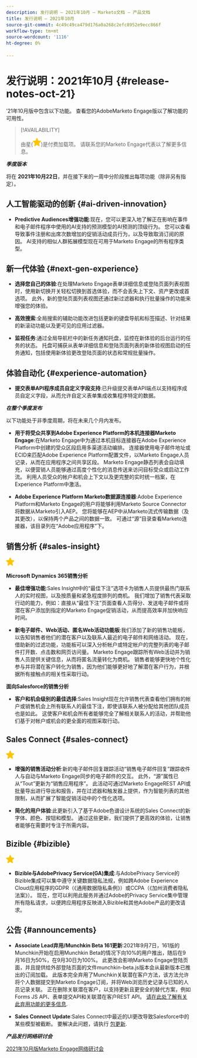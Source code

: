 ```yaml
---
description: 发行说明 — 2021年10月 — Marketo文档 — 产品文档
title: 发行说明 — 2021年10月
source-git-commit: 4c49c49ca479d176a0a268c2efc8952e9ecc866f
workflow-type: tm+mt
source-wordcount: '1116'
ht-degree: 0%

---
```


# 发行说明：2021年10月 {#release-notes-oct-21}

’21年10月版中包含以下功能。 查看您的AdobeMarketo Engage版以了解功能的可用性。

>[!AVAILABILITY]
>
>由星(![](assets/yellow-star.png))是付费加载项。 请联系您的Marketo Engage代表以了解更多信息。

**_季度版本_**

将在 **2021年10月22日**，并在接下来的一周中分阶段推出每项功能（除非另有指定）。

## 人工智能驱动的创新 {#ai-driven-innovation}

* **Predictive Audiences增强功能**:现在，您可以更深入地了解正在影响在事件和电子邮件程序中使用的AI支持的预测模型的AI预测的顶级行为。 您可以查看导致事件注册和出席次数增加的促销活动成员行为，以及导致取消订阅的原因。 AI支持的相似人群拓展模型现在可用于Marketo Engage的所有程序类型。

## 新一代体验 {#next-gen-experience}

* **选择您自己的体验**:在处理Marketo Engage表单详细信息或登陆页面列表视图时，使用新切换开关轻松切换到首选体验，而不会丢失上下文、资产更改或首选项。 此外，新的登陆页面列表视图还通过新过滤器和执行批量操作的功能来增强您的体验。

* **高效搜索**:全局搜索的辅助功能改进包括更新的键盘导航和标签描述、针对结果的新滚动功能以及更可见的应用过滤器。

* **监视任务**:通过全局导航栏中的新任务通知托盘，监控在新体验的后台运行的任务的状态。 托盘可捕获从表单详细信息和登陆页面列表的新体验视图启动的任务通知，包括使用新体验更改登陆页面的状态和常规批量操作。

## 体验自动化 {#experience-automation}

* **提交表单API程序成员自定义字段支持**:已升级提交表单API端点以支持程序成员自定义字段，从而允许自定义表单集成收集程序特定的数据。

**_在整个季度发布_**

以下功能处于非季度周期，将在未来几个月内发布。

* **用于将受众共享到Adobe Experience Platform的本机连接器Marketo Engage**:在Marketo Engage中为通过本机目标连接器在Adobe Experience Platform中创建的受众区段启用多渠道活动编排。 连接器使用电子邮件地址或ECID来匹配Adobe Experience Platform配置文件，以Marketo Engage人员记录，从而在应用程序之间共享区段。 Marketo Engage静态列表会自动填充，以便营销人员能够通过高度个性化的消息传送来访问目标受众或启动工作流。 利用人员受众的帐户和机会上下文以及更完整的实时统一档案，在Experience Platform中激活。

* **Adobe Experience Platform Marketo数据源连接器**:Adobe Experience Platform和Marketo Engage的用户将能够利用Marketo Source Connector将数据从Marketo引入AEP。 您将能够在AEP中从Marketo流式传输数据（及其更改），以保持两个产品之间的数据一致。 可通过“源”目录查看Marketo连接器，该目录列在“Adobe应用程序”下。

## 销售分析 {#sales-insight}

![（星号）](assets/yellow-star.png)

**Microsoft Dynamics 365销售分析**

* **最佳增强功能**:Sales Insight中的“最佳下注”选项卡为销售人员提供最热门联系人的实时视图，以及按质量和紧急程度排列的商机。 我们增加了销售代表采取行动的能力，例如：直接从“最佳下注”页面查看人员得分、发送电子邮件或将潜在客户添加到指定的Marketo Engage促销活动，从而提高效率并加快响应时间。

* **新电子邮件、Web活动、匿名Web活动功能板**:我们添加了新的销售功能板，以告知销售者他们的潜在客户以及联系人最近的电子邮件和网络活动。 现在，借助新的过滤功能，功能板可以深入分析帐户或特定帐户的完整列表的电子邮件打开数、点击数和网页访问量。 Marketo Engage跟踪所有Web活动并为销售人员提供关键信息，从而将匿名流量转化为商机。 销售者能够更快地个性化参与并将潜在客户转化为销售，因为他们能够更好地了解潜在客户行为，并根据所有接触点的相关性采取行动。

**面向Salesforce的销售分析**

* **客户和机会级别的最佳选择**:Sales Insight现在允许销售代表查看他们拥有的帐户或销售机会上所有联系人的最佳下注，即使该联系人被分配给其他团队成员也是如此。 这使客户和机会所有者能够完全了解相关联系人的活动，并帮助他们基于对帐户或机会的更全面的视图采取行动。

## Sales Connect {#sales-connect}

![（星号）](assets/yellow-star.png)

* **增强的销售活动分析**:新的电子邮件回复跟踪活动“销售电子邮件回复”跟踪收件人与自动与Marketo Engage同步的电子邮件的交互。 此外，“源”属性已从“Tout”更新为“销售应用程序”。 此活动可通过Marketo EngageREST API或批量导出进行导出和报告，并在过滤器和触发器上提供，作为智能列表的其他限制，从而扩展了智能促销活动中的个性化选项。

* **简化的用户体验**:此更新引入了基于Adobe色谱设计系统的Sales Connect的新字体、颜色、按钮和模型。 通过这些更新，我们提供了更高效的体验，让销售者能够在需要时专注于所需内容。

## Bizible {#bizible}

![](assets/yellow-star.png)

* **Bizible与AdobePrivacy Service(GA)集成**:与AdobePrivacy Service的Bizible集成可以集中遵守关键数据隐私法规，例如跨Adobe Experience Cloud应用程序的GDPR（《通用数据隐私条例》）或CCPA（《加州消费者隐私法案》）。 现在，您可以利用此服务并通过Adobe的Privacy Service集中管理所有隐私请求，以便跨应用程序反映进入Bizible和其他Adobe产品的更改请求。

## 公告 {#announcements}

* **Associate Lead弃用/Munchkin Beta 161更新**:2021年9月7日，161版的Munchkin开始在启用Munchkin Beta的情况下向10%的用户推出，随后在9月16日为50%，在9月30日为100%。 此更改会影响Marketo Engage登陆页面，并且提供给外部登陆页面的文件munchkin-beta.js版本会从最新版本已推出的订阅加载。 此版本完全弃用了Munchkin关联潜在客户方法，该方法允许将个人数据提交到Marketo Engage订阅，并将Web浏览历史记录与已知的人员记录关联。 正在删除关联潜在客户，以支持更新且更安全的替代方案，例如Forms JS API、表单提交API和关联潜在客户REST API。 [请在此处了解有关此弃用功能的更多信息](https://developers.marketo.com/blog/deprecation-of-munchkin-associate-lead-method/).

* **Sales Connect Update**:Sales Connect中最近的UI更改导致Salesforce中的某些模型被截断。 要解决此问题，请执行 [包更新](/help/marketo/product-docs/marketo-sales-connect/crm/salesforce-customization/sales-connect-customizations-for-crm.md).

**_产品发行网络研讨会_**

[2021年10月版Marketo Engage网络研讨会](https://engage.marketo.com/October_Release_Webinar_On-Demand.html)
